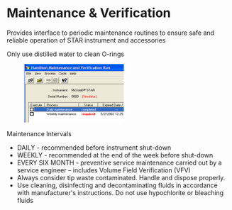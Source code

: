 # Maintenance & Verification

Provides interface to periodic maintenance routines to ensure safe and reliable operation of STAR instrument and accessories

Only use distilled water to clean O-rings

<figure><img src="../../.gitbook/assets/image (149) (1) (1).png" alt=""><figcaption></figcaption></figure>

Maintenance Intervals&#x20;

* DAILY - recommended before instrument shut-down
* WEEKLY - recommended at the end of the week before shut-down
* EVERY SIX MONTH - preventive service maintenance carried out by a service engineer – includes Volume Field Verification (VFV)
* Always consider tip waste contaminated. Handle and dispose properly.
* Use cleaning, disinfecting and decontaminating fluids in accordance with manufacturer's instructions. Do not use hypochlorite or bleaching fluids
